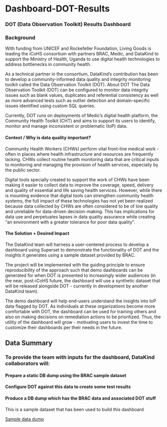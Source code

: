 # Dashboard-DOT-Results
### DOT (Data Observation Toolkit) Results Dashboard

### Background
With funding from UNICEF and Rockefeller Foundation, Living Goods is leading the iCoHS consortium with partners BRAC, Medic, and DataKind to support the Ministry of Health, Uganda to use digital health technologies to address bottlenecks in community health. 

As a technical partner in the consortium, DataKind’s contribution has been to develop a community-informed data quality and integrity monitoring toolkit called the Data Observation Toolkit (DOT).
About DOT
The Data Observation Toolkit (DOT) can be configured to monitor data integrity issues such as blank values, duplicates and referential consistency as well as more advanced tests such as outlier detection and domain-specific issues identified using custom SQL queries.

Currently, DOT runs on deployments of Medic’s digital health platform, the Community Health Toolkit (CHT) and aims to support its users to identify, monitor and manage inconsistent or problematic (IoP) data.


#### Context / Why is data quality important? 
Community Health Workers (CHWs) perform vital front-line medical work - often in places where health infrastructure and resources are frequently lacking. CHWs collect routine health monitoring data that are critical inputs to monitoring and managing the provision of health services, especially by the public sector.

Digital tools specially created to support the work of CHWs have been making it easier to collect data to improve the coverage, speed, delivery and quality of essential and life saving health services. However, while there is mounting evidence that digital tools can strengthen community health systems, the full impact of these technologies has not yet been realized because data collected by CHWs are often considered to be of low quality and unreliable for data-driven decision-making. This has implications for data use and perpetuates lapses in data quality assurance while creating “an environment with a greater tolerance for poor data quality”.  


#### The Solution + Desired Impact
The DataKind team will harness a user-centered process to develop a dashboard using Superset to demonstrate the functionality of DOT and the insights it generates using a sample dataset provided by BRAC. 

The project will be implemented with the guiding principle to ensure reproducibility of the approach  such that demo dashboards can be generated for when DOT is presented to increasingly wider audiences (in the near, post-iCoHS future, the dashboard will use a synthetic dataset that will be released alongside DOT - currently in development by another DataKind team). 

The demo dashboard will help end-users understand the insights into IoP data flagged by DOT. As individuals at these organizations become more comfortable with DOT, the dashboard can be used for training others and also on making decisions on remediation actions to be prioritized. Thus, the utility of the dashboard will grow - motivating users to invest the time to customize their dashboards per their needs in the future. 

## Data Summary
### To provide the team with inputs for the dashboard, DataKind collaborators will:
#### Prepare a static DB dump using the BRAC sample dataset
#### Configure DOT against this data to create some test results
#### Produce a DB dump which has the BRAC data and associated DOT stuff

This is a sample dataset that has been used to build this dashboard

<a href="https://drive.google.com/drive/folders/1bQdNNBqnaODDFzQosn4J5zRZBD8EYDsE">Sample data dump</a>




